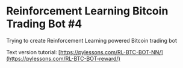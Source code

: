 # Reinforcement Learning Bitcoin Trading Bot #4
Trying to create Reinforcement Learning powered Bitcoin trading bot

Text version tutorial: [https://pylessons.com/RL-BTC-BOT-NN/](https://pylessons.com/RL-BTC-BOT-reward/)
